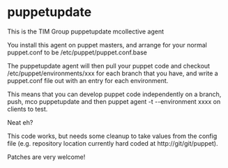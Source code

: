 # puppetupdate

This is the TIM Group puppetupdate mcollective agent

You install this agent on puppet masters, and arrange for your
normal puppet.conf to be /etc/puppet/puppet.conf.base

The puppetupdate agent will then pull your puppet code and
checkout /etc/puppet/environments/xxx for each branch that you have,
and write a puppet.conf file out with an entry for each environment.

This means that you can develop puppet code independently on a branch,
push, mco puppetupdate and then puppet agent -t --environment xxxx on
clients to test.

Neat eh?

This code works, but needs some cleanup to take values from the config
file (e.g. repository location currently hard coded at http://git/git/puppet).

Patches are very welcome!

